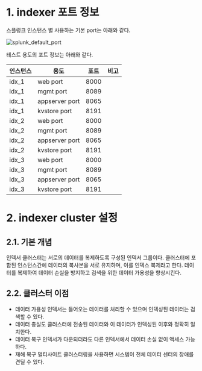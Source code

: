 # 1. indexer 포트 정보

스플렁크 인스턴스 별 사용하는 기본 port는 아래와 같다.

![splunk_default_port](https://user-images.githubusercontent.com/6319057/47469200-9a1b8e00-d83a-11e8-85c0-0dd1a67c81e0.PNG)

테스트 용도의 포트 정보는 아래와 같다.

인스턴스|용도|포트|비고
---- | ---- | ---- | ----
idx_1|web port|8000|
idx_1|mgmt port|8089|
idx_1|appserver port|8065|
idx_1|kvstore port|8191|
idx_2|web port|8000|
idx_2|mgmt port|8089|
idx_2|appserver port|8065|
idx_2|kvstore port|8191|
idx_3|web port|8000|
idx_3|mgmt port|8089|
idx_3|appserver port|8065|
idx_3|kvstore port|8191|

# 2. indexer cluster 설정
## 2.1. 기본 개념
인덱서 클러스터는 서로의 데이터를 복제하도록 구성된 인덱서 그룹이다. 클러스터에 포함된 인스턴스간에 데이터의 복사본을 서로 유지하며, 이를 인덱스 복제라고 한다. 데이터를 복제하여 데이터 손실을 방지하고 검색을 위한 데이터 가용성을 향상시킨다.

## 2.2. 클러스터 이점
- 데이터 가용성
인덱서는 들어오는 데이터를 처리할 수 있으며 인덱싱된 데이터는 검색할 수 있다.
- 데이터 충실도
클러스터에 전송된 데이터와 이 데이터가 인덱싱된 이후와 정확히 일치한다.
- 데이터 복구
인덱서가 다운되더라도 다른 인덱서에서 데이터 손실 없이 액세스 가능하다.
- 재해 복구
멀티사이트 클러스터링을 사용하면 시스템이 전체 데이터 센터의 장애를 견딜 수 있다.
